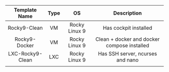 |   Template Name  | Type |       OS      |                 Description                 |
|:----------------:|:----:|:-------------:|:-------------------------------------------:|
|   Rocky9-Clean   |  VM  | Rocky Linux 9 |            Has cockpit installed            |
|   Rocky9-Docker  |  VM  | Rocky Linux 9 | Clean + docker and docker compose installed |
| LXC-Rocky9-Clean |  LXC | Rocky Linux 9 |       Has SSH server, ncurses and nano      |
|                  |      |               |                                             |

